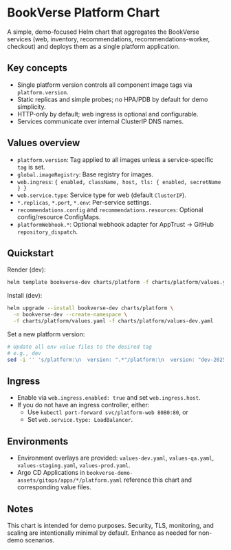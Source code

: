 # BookVerse Platform Chart

A simple, demo-focused Helm chart that aggregates the BookVerse services (web, inventory, recommendations, recommendations-worker, checkout) and deploys them as a single platform application.

## Key concepts

- Single platform version controls all component image tags via `platform.version`.
- Static replicas and simple probes; no HPA/PDB by default for demo simplicity.
- HTTP-only by default; web ingress is optional and configurable.
- Services communicate over internal ClusterIP DNS names.

## Values overview

- `platform.version`: Tag applied to all images unless a service-specific `tag` is set.
- `global.imageRegistry`: Base registry for images.
- `web.ingress`: `{ enabled, className, host, tls: { enabled, secretName } }`
- `web.service.type`: Service type for web (default `ClusterIP`).
- `*.replicas`, `*.port`, `*.env`: Per-service settings.
- `recommendations.config` and `recommendations.resources`: Optional config/resource ConfigMaps.
- `platformWebhook.*`: Optional webhook adapter for AppTrust → GitHub `repository_dispatch`.

## Quickstart

Render (dev):

```bash
helm template bookverse-dev charts/platform -f charts/platform/values.yaml -f charts/platform/values-dev.yaml
```

Install (dev):

```bash
helm upgrade --install bookverse-dev charts/platform \
  -n bookverse-dev --create-namespace \
  -f charts/platform/values.yaml -f charts/platform/values-dev.yaml
```

Set a new platform version:

```bash
# Update all env value files to the desired tag
# e.g., dev
sed -i '' 's/platform:\n  version: ".*"/platform:\n  version: "dev-2025-09-06"/' charts/platform/values-dev.yaml
```

## Ingress

- Enable via `web.ingress.enabled: true` and set `web.ingress.host`.
- If you do not have an ingress controller, either:
  - Use `kubectl port-forward svc/platform-web 8080:80`, or
  - Set `web.service.type: LoadBalancer`.

## Environments

- Environment overlays are provided: `values-dev.yaml`, `values-qa.yaml`, `values-staging.yaml`, `values-prod.yaml`.
- Argo CD Applications in `bookverse-demo-assets/gitops/apps/*/platform.yaml` reference this chart and corresponding value files.

## Notes

This chart is intended for demo purposes. Security, TLS, monitoring, and scaling are intentionally minimal by default. Enhance as needed for non-demo scenarios.
